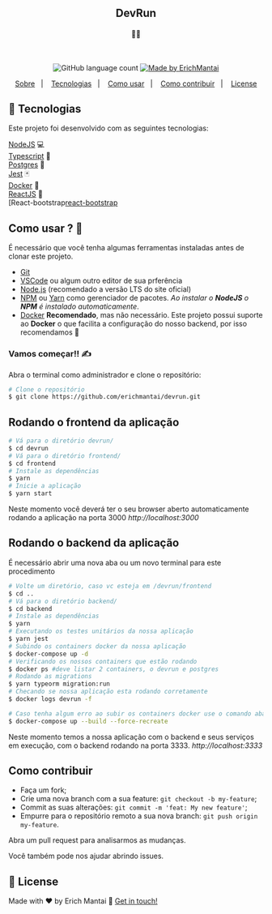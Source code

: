 <h2 align="center">
DevRun
</h2>

<h4 align="center"> 
	 👨‍💻
</h4>

<br/>

<p align="center">
  <img alt="GitHub language count" src="https://img.shields.io/github/languages/count/erichmantai/devrun">

	
  <a href="https://www.linkedin.com/in/erichmantai/">
    <img alt="Made by ErichMantai" src="https://img.shields.io/badge/made%20by-erichmantai-%2304D361">
  </a>

</p>

<p align="center">
  <a href="#sobre-o-devrun">Sobre</a>&nbsp;&nbsp;&nbsp;|&nbsp;&nbsp;&nbsp;
  <a href="#rocket-Tecnologias">Tecnologias</a>&nbsp;&nbsp;&nbsp;|&nbsp;&nbsp;&nbsp;
  <a href="#como-usar">Como usar</a>&nbsp;&nbsp;&nbsp;|&nbsp;&nbsp;&nbsp;
  <a href="#como-contribuir">Como contribuir</a>&nbsp;&nbsp;&nbsp;|&nbsp;&nbsp;&nbsp;
  <a href="#memo-license">License</a>
</p>


## :rocket: Tecnologias

Este projeto foi desenvolvido com as seguintes tecnologias:

[NodeJS][nodejs] 💻 </br>
[Typescript][typescript] 📘 </br>
[Postgres][postgres] 🎲 </br>
[Jest][jest] 🃏 </br>
[Docker][docker] 🐳 </br>
[ReactJS][react] 💙 </br>
[React-bootstrap[react-bootstrap]</br>


## Como usar ? 🤔

É necessário que você tenha algumas ferramentas instaladas antes de clonar este projeto. 

 - [Git](https://git-scm.com) 
 - [VSCode](https://code.visualstudio.com/) ou algum outro editor de sua prferência
 - [Node.js](https://nodejs.org/) (recomendado a versão LTS do site oficial) 
 - [NPM](https://www.npmjs.com/) ou [Yarn](https://yarnpkg.com/) como gerenciador de pacotes. *Ao instalar o **NodeJS** o **NPM** é instalado automaticamente*.
 - [Docker](https://www.docker.com/) **Recomendado**, mas não necessário. Este projeto possui suporte ao **Docker** o que facilita a configuração do nosso backend, por isso recomendamos 🐳


 ### Vamos começar!! ✍

Abra o terminal como administrador e clone o repositório:

```bash
# Clone o repositório
$ git clone https://github.com/erichmantai/devrun.git
```

## Rodando o frontend da aplicação

```bash
# Vá para o diretório devrun/
$ cd devrun
# Vá para o diretório frontend/
$ cd frontend
# Instale as dependências
$ yarn
# Inicie a aplicação
$ yarn start
```
Neste momento você deverá ter o seu browser aberto automaticamente rodando a aplicação na porta 3000 *http://localhost:3000*

## Rodando o backend da aplicação
É necessário abrir uma nova aba ou um novo terminal para este procedimento
```bash
# Volte um diretório, caso vc esteja em /devrun/frontend
$ cd ..
# Vá para o diretório backend/
$ cd backend
# Instale as dependências
$ yarn
# Executando os testes unitários da nossa aplicação
$ yarn jest
# Subindo os containers docker da nossa aplicação
$ docker-compose up -d
# Verificando os nossos containers que estão rodando
$ docker ps #deve listar 2 containers, o devrun e postgres
# Rodando as migrations
$ yarn typeorm migration:run
# Checando se nossa aplicação esta rodando corretamente 
$ docker logs devrun -f

# Caso tenha algum erro ao subir os containers docker use o comando abaixo para recria-los
$ docker-compose up --build --force-recreate
```
Neste momento temos a nossa aplicação com o backend e seus serviços em execução, com o backend rodando na porta 3333. *http://localhost:3333*

## Como contribuir

- Faça um fork;
- Crie uma nova branch com a sua feature: `git checkout -b my-feature`;
- Commit as suas alterações: `git commit -m 'feat: My new feature'`;
- Empurre para o repositório remoto a sua nova branch: `git push origin my-feature`.

Abra um pull request para analisarmos as mudanças.

Você também pode nos ajudar abrindo issues.

## :memo: License



Made with ♥ by Erich Mantai :wave: [Get in touch!](https://www.linkedin.com/in/erichmantai/)

[typescript]: https://www.typescriptlang.org/
[react]: https://reactjs.org/
[postgres]: https://www.postgresql.org/
[jest]: https://jestjs.io/pt-BR/
[docker]: https://www.docker.com/
[nodejs]: https://nodejs.org/en/
[react-bootstrap]: https://react-bootstrap.github.io/

